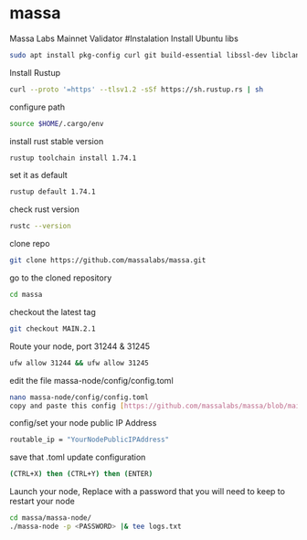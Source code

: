 # massa
Massa Labs Mainnet Validator
#Instalation
Install Ubuntu libs
```bash
sudo apt install pkg-config curl git build-essential libssl-dev libclang-dev cmake
```
Install Rustup
```bash
curl --proto '=https' --tlsv1.2 -sSf https://sh.rustup.rs | sh
```
configure path
```bash
source $HOME/.cargo/env
```
install rust stable version
```bash
rustup toolchain install 1.74.1
```
set it as default
```bash
rustup default 1.74.1
```
check rust version
```bash
rustc --version
```
clone repo
```bash
git clone https://github.com/massalabs/massa.git
```
go to the cloned repository
```bash
cd massa
```
checkout the latest tag
```bash
git checkout MAIN.2.1
```
Route your node, port 31244 & 31245
```bash
ufw allow 31244 && ufw allow 31245
```
edit the file massa-node/config/config.toml
```bash
nano massa-node/config/config.toml
copy and paste this config [https://github.com/massalabs/massa/blob/main/massa-node/base_config/config.toml] to your config.toml
```
config/set your node public IP Address
```bash
routable_ip = "YourNodePublicIPAddress"
```
save that .toml update configuration
```bash
(CTRL+X) then (CTRL+Y) then (ENTER)
```
Launch your node, Replace <PASSWORD> with a password that you will need to keep to restart your node
```bash
cd massa/massa-node/
./massa-node -p <PASSWORD> |& tee logs.txt
```
